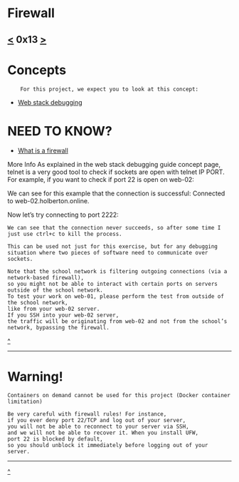 # Firewall
[<](https://github.com/TheeKingZa/alx-system_engineering-devops/tree/master/0x11-what_happens_when_your_type_google_com_in_your_browser_and_press_enter/README.md) 0x13 [>](https://github.com/TheeKingZa/alx-system_engineering-devops/tree/master/attack_is_the_best_defense/README.md)
---

# Concepts
        For this project, we expect you to look at this concept:

* [Web stack debugging](https://github.com/TheeKingZa/alx-system_engineering-devops/tree/master/0x0D-web_stack_debugging_0/README.md)


# NEED TO KNOW?
* [What is a firewall](https://en.wikipedia.org/wiki/Firewall_%28computing%29)

More Info
As explained in the web stack debugging guide concept page, telnet is a very good tool to check if sockets are open with telnet IP PORT. For example, if you want to check if port 22 is open on web-02:


We can see for this example that the connection is successful: Connected to web-02.holberton.online.

Now let’s try connecting to port 2222:


    We can see that the connection never succeeds, so after some time I just use ctrl+c to kill the process.

    This can be used not just for this exercise, but for any debugging situation where two pieces of software need to communicate over sockets.

    Note that the school network is filtering outgoing connections (via a network-based firewall),
    so you might not be able to interact with certain ports on servers outside of the school network.
    To test your work on web-01, please perform the test from outside of the school network,
    like from your web-02 server.
    If you SSH into your web-02 server,
    the traffic will be originating from web-02 and not from the school’s network, bypassing the firewall.


[^](#need-to-know)

---

# Warning!
    Containers on demand cannot be used for this project (Docker container limitation)

    Be very careful with firewall rules! For instance,
    if you ever deny port 22/TCP and log out of your server,
    you will not be able to reconnect to your server via SSH,
    and we will not be able to recover it. When you install UFW,
    port 22 is blocked by default,
    so you should unblock it immediately before logging out of your server.

---


[^](#need-to-know)
